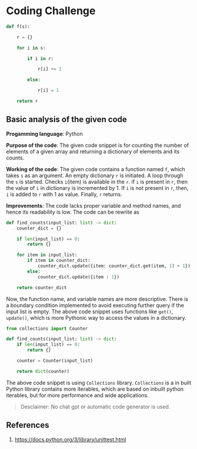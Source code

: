 # Coding Challenge
```python
def f(s):

    r = {}

    for i in s:

        if i in r:

            r[i] += 1

        else:

            r[i] = 1

    return r
```
## Basic analysis of the given code
**Progamming language**: Python

**Purpose of the code**: The given code snippet is for counting the number of elements of a given array and returning a dictionary of elements and its counts.

**Working of the code**: The given code contains a function named `f`, which takes `s` as an argument. An empty dictionary `r` is initiated. A loop through the `s` is started. Checks `i`(item) is available in the `r`. 
if `i` is present in `r`, then the value of `i` in dictionary is incremented by 1. If `i` is not present in `r`, then, `i` is added to `r` with 1 as value. Finally, `r` returns.

**Improvements**: The code lacks proper variable and method names, and hence its readability is low. The code can be rewrite as
```python
def find_counts(input_list: list) -> dict:
    counter_dict = {}

    if len(input_list) == 0:
        return {}

    for item in input_list:
        if item in counter_dict:
            counter_dict.update({item: counter_dict.get(item, 1) + 1})
        else:
            counter_dict.update({item : 1})

    return counter_dict
```
Now, the function name, and variable names are more descriptive. There is a boundary condition implemented to avoid executing further query if the input list is empty. The above code snippet uses functions like `get()`, 
`update()`, which is more Pythonic way to access the values in a dictionary.

```python
from collections import Counter

def find_counts(input_list: list) -> dict:
    if len(input_list) == 0:
        return {}

    counter = Counter(input_list)

    return dict(counter)
```
The above code snippet is using `Collections` library. `Collections` is a in built Python library contains more iterables, which are based on inbuilt python iterables, but for more performance and wide applications.

> Desclaimer: No chat gpt or automatic code generator is used.
## References
1. https://docs.python.org/3/library/unittest.html
